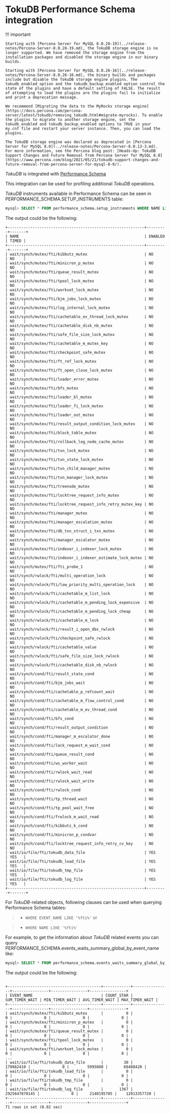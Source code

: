 # TokuDB Performance Schema integration

!!! important

    Starting with [Percona Server for MySQL 8.0.28-19](../release-notes/Percona-Server-8.0.28-19.md), the TokuDB storage engine is no longer supported. We have removed the storage engine from the installation packages and disabled the storage engine in our binary builds.

    Starting with [Percona Server for MySQL 8.0.26-16](../release-notes/Percona-Server-8.0.26-16.md), the binary builds and packages include but disable the TokuDB storage engine plugins. The tokudb_enabled option and the tokudb_backup_enabled option control the state of the plugins and have a default setting of FALSE. The result of attempting to load the plugins are the plugins fail to initialize and print a deprecation message.

    We recommend [Migrating the data to the MyRocks storage engine](https://docs.percona.com/percona-server/latest/tokudb/removing_tokudb.html#migrate-myrocks). To enable the plugins to migrate to another storage engine, set the tokudb_enabled and tokudb_backup_enabled options to TRUE in your my.cnf file and restart your server instance. Then, you can load the plugins.

    The TokuDB storage engine was declared as deprecated in [Percona Server for MySQL 8.0](../release-notes/Percona-Server-8.0.13-3.md). For more information, see the Percona blog post: [Heads-Up: TokuDB Support Changes and Future Removal from Percona Server for MySQL 8.0](https://www.percona.com/blog/2021/05/21/tokudb-support-changes-and-future-removal-from-percona-server-for-mysql-8-0/).
    
*TokuDB* is integrated with [Performance Schema](https://dev.mysql.com/doc/refman/8.0/en/innodb-performance-schema.html)

This integration can be used for profiling additional *TokuDB* operations.

*TokuDB* instruments available in Performance Schema can be seen in
PERFORMANCE_SCHEMA.SETUP_INSTRUMENTS table:

```sql
mysql> SELECT * FROM performance_schema.setup_instruments WHERE NAME LIKE "%/fti/%";
```

The output could be the following:

```text
+------------------------------------------------------------+---------+-------+
| NAME                                                       | ENABLED | TIMED |
+------------------------------------------------------------+---------+-------+
| wait/synch/mutex/fti/kibbutz_mutex                         | NO      | NO    |
| wait/synch/mutex/fti/minicron_p_mutex                      | NO      | NO    |
| wait/synch/mutex/fti/queue_result_mutex                    | NO      | NO    |
| wait/synch/mutex/fti/tpool_lock_mutex                      | NO      | NO    |
| wait/synch/mutex/fti/workset_lock_mutex                    | NO      | NO    |
| wait/synch/mutex/fti/bjm_jobs_lock_mutex                   | NO      | NO    |
| wait/synch/mutex/fti/log_internal_lock_mutex               | NO      | NO    |
| wait/synch/mutex/fti/cachetable_ev_thread_lock_mutex       | NO      | NO    |
| wait/synch/mutex/fti/cachetable_disk_nb_mutex              | NO      | NO    |
| wait/synch/mutex/fti/safe_file_size_lock_mutex             | NO      | NO    |
| wait/synch/mutex/fti/cachetable_m_mutex_key                | NO      | NO    |
| wait/synch/mutex/fti/checkpoint_safe_mutex                 | NO      | NO    |
| wait/synch/mutex/fti/ft_ref_lock_mutex                     | NO      | NO    |
| wait/synch/mutex/fti/ft_open_close_lock_mutex              | NO      | NO    |
| wait/synch/mutex/fti/loader_error_mutex                    | NO      | NO    |
| wait/synch/mutex/fti/bfs_mutex                             | NO      | NO    |
| wait/synch/mutex/fti/loader_bl_mutex                       | NO      | NO    |
| wait/synch/mutex/fti/loader_fi_lock_mutex                  | NO      | NO    |
| wait/synch/mutex/fti/loader_out_mutex                      | NO      | NO    |
| wait/synch/mutex/fti/result_output_condition_lock_mutex    | NO      | NO    |
| wait/synch/mutex/fti/block_table_mutex                     | NO      | NO    |
| wait/synch/mutex/fti/rollback_log_node_cache_mutex         | NO      | NO    |
| wait/synch/mutex/fti/txn_lock_mutex                        | NO      | NO    |
| wait/synch/mutex/fti/txn_state_lock_mutex                  | NO      | NO    |
| wait/synch/mutex/fti/txn_child_manager_mutex               | NO      | NO    |
| wait/synch/mutex/fti/txn_manager_lock_mutex                | NO      | NO    |
| wait/synch/mutex/fti/treenode_mutex                        | NO      | NO    |
| wait/synch/mutex/fti/locktree_request_info_mutex           | NO      | NO    |
| wait/synch/mutex/fti/locktree_request_info_retry_mutex_key | NO      | NO    |
| wait/synch/mutex/fti/manager_mutex                         | NO      | NO    |
| wait/synch/mutex/fti/manager_escalation_mutex              | NO      | NO    |
| wait/synch/mutex/fti/db_txn_struct_i_txn_mutex             | NO      | NO    |
| wait/synch/mutex/fti/manager_escalator_mutex               | NO      | NO    |
| wait/synch/mutex/fti/indexer_i_indexer_lock_mutex          | NO      | NO    |
| wait/synch/mutex/fti/indexer_i_indexer_estimate_lock_mutex | NO      | NO    |
| wait/synch/mutex/fti/fti_probe_1                           | NO      | NO    |
| wait/synch/rwlock/fti/multi_operation_lock                 | NO      | NO    |
| wait/synch/rwlock/fti/low_priority_multi_operation_lock    | NO      | NO    |
| wait/synch/rwlock/fti/cachetable_m_list_lock               | NO      | NO    |
| wait/synch/rwlock/fti/cachetable_m_pending_lock_expensive  | NO      | NO    |
| wait/synch/rwlock/fti/cachetable_m_pending_lock_cheap      | NO      | NO    |
| wait/synch/rwlock/fti/cachetable_m_lock                    | NO      | NO    |
| wait/synch/rwlock/fti/result_i_open_dbs_rwlock             | NO      | NO    |
| wait/synch/rwlock/fti/checkpoint_safe_rwlock               | NO      | NO    |
| wait/synch/rwlock/fti/cachetable_value                     | NO      | NO    |
| wait/synch/rwlock/fti/safe_file_size_lock_rwlock           | NO      | NO    |
| wait/synch/rwlock/fti/cachetable_disk_nb_rwlock            | NO      | NO    |
| wait/synch/cond/fti/result_state_cond                      | NO      | NO    |
| wait/synch/cond/fti/bjm_jobs_wait                          | NO      | NO    |
| wait/synch/cond/fti/cachetable_p_refcount_wait             | NO      | NO    |
| wait/synch/cond/fti/cachetable_m_flow_control_cond         | NO      | NO    |
| wait/synch/cond/fti/cachetable_m_ev_thread_cond            | NO      | NO    |
| wait/synch/cond/fti/bfs_cond                               | NO      | NO    |
| wait/synch/cond/fti/result_output_condition                | NO      | NO    |
| wait/synch/cond/fti/manager_m_escalator_done               | NO      | NO    |
| wait/synch/cond/fti/lock_request_m_wait_cond               | NO      | NO    |
| wait/synch/cond/fti/queue_result_cond                      | NO      | NO    |
| wait/synch/cond/fti/ws_worker_wait                         | NO      | NO    |
| wait/synch/cond/fti/rwlock_wait_read                       | NO      | NO    |
| wait/synch/cond/fti/rwlock_wait_write                      | NO      | NO    |
| wait/synch/cond/fti/rwlock_cond                            | NO      | NO    |
| wait/synch/cond/fti/tp_thread_wait                         | NO      | NO    |
| wait/synch/cond/fti/tp_pool_wait_free                      | NO      | NO    |
| wait/synch/cond/fti/frwlock_m_wait_read                    | NO      | NO    |
| wait/synch/cond/fti/kibbutz_k_cond                         | NO      | NO    |
| wait/synch/cond/fti/minicron_p_condvar                     | NO      | NO    |
| wait/synch/cond/fti/locktree_request_info_retry_cv_key     | NO      | NO    |
| wait/io/file/fti/tokudb_data_file                          | YES     | YES   |
| wait/io/file/fti/tokudb_load_file                          | YES     | YES   |
| wait/io/file/fti/tokudb_tmp_file                           | YES     | YES   |
| wait/io/file/fti/tokudb_log_file                           | YES     | YES   |
+------------------------------------------------------------+---------+-------+
```

For *TokuDB*-related objects, following clauses can be used when querying
Performance Schema tables:

> 
> * `WHERE EVENT_NAME LIKE '%fti%'` or


> * `WHERE NAME LIKE '%fti%'`

For example, to get the information about *TokuDB* related events you can query
PERFORMANCE_SCHEMA.events_waits_summary_global_by_event_name like:

```sql
mysql> SELECT * FROM performance_schema.events_waits_summary_global_by_event_name WHERE EVENT_NAME LIKE '%fti%';
```

The output could be the following:

```text

+-----------------------------------------+------------+----------------+----------------+----------------+----------------+
| EVENT_NAME                              | COUNT_STAR | SUM_TIMER_WAIT | MIN_TIMER_WAIT | AVG_TIMER_WAIT | MAX_TIMER_WAIT |
+-----------------------------------------+------------+----------------+----------------+----------------+----------------+
| wait/synch/mutex/fti/kibbutz_mutex      |          0 |              0 |              0 |              0 |              0 |
| wait/synch/mutex/fti/minicron_p_mutex   |          0 |              0 |              0 |              0 |              0 |
| wait/synch/mutex/fti/queue_result_mutex |          0 |              0 |              0 |              0 |              0 |
| wait/synch/mutex/fti/tpool_lock_mutex   |          0 |              0 |              0 |              0 |              0 |
| wait/synch/mutex/fti/workset_lock_mutex |          0 |              0 |              0 |              0 |              0 |
...
| wait/io/file/fti/tokudb_data_file       |         30 |      179862410 |              0 |        5995080 |       68488420 |
| wait/io/file/fti/tokudb_load_file       |          0 |              0 |              0 |              0 |              0 |
| wait/io/file/fti/tokudb_tmp_file        |          0 |              0 |              0 |              0 |              0 |
| wait/io/file/fti/tokudb_log_file        |       1367 |  2925647870145 |              0 |     2140195785 |    12013357720 |
+-----------------------------------------+------------+----------------+----------------+----------------+----------------+
71 rows in set (0.02 sec)
```
